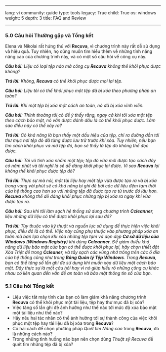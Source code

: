 

---

lang: vi
community: guide
type: tools
legacy: True
child: True
os: windows
weight: 5
depth: 3
title: FAQ and Review

---

### 5.0 Câu hỏi Thường gặp và Tổng kết ###

Elena và Nikolai rất hứng thú với **Recuva**, vì chương trình này rất dễ sử dụng và hiệu quả. Tuy nhiên, họ cũng muốn tìm hiểu thêm về những tính năng nâng cao của chương trình này, và có một số câu hỏi về công cụ này.

<div class="background" markdown="1">

***Câu hỏi**: Liệu có loại tệp nào mà công cụ **Recuva** không thể khôi phục được không?* 

***Trả lời**: Không, **Recuva** có thể khôi phục được mọi lại tệp.*

***Câu hỏi**: Liệu tôi có thể khôi phục một tệp đã bị xóa theo phương pháp an toàn?* 

***Trả lời**: Khi một tệp bị xóa một cách an toàn, nó đã bị xóa vĩnh viễn.*

***Câu hỏi**: Thỉnh thoảng tôi có để ý thấy rằng, ngay cả khi tôi xóa một tệp theo cách bảo mật, nó vấn được đánh dấu là có thể khôi phục được. Làm sao điều này có thể xảy ra?*

***Trả lời**: Có khả năng là bạn thấy một dấu hiệu của tệp, chỉ ra đường dẫn tới thư mục nơi tệp đó đã từng được lưu trữ trước khi xóa. Tuy nhiên, nếu bạn tìm cách khôi phục và mở tệp đó, bạn sẽ thấy là tệp đó không thể đọc được.*

***Câu hỏi**: Tôi vô tình xóa nhầm một tệp; tệp đó vừa mới được tạo cách đây có năm phút và tôi nghĩ là sẽ dễ dàng khôi phục lại được. Vì sao **Recuva** lại không thể khôi phục được tệp đó?*

***Trả lời**: Thực sự mà nói, một tài liệu hay một tệp vừa được tạo ra và bị xóa trong vòng vài phút sẽ có khả năng bị ghi đè bởi các dữ liệu đệm tạm thời của hệ thống cao hơn so với những tệp đã được tạo ra từ trước đó lâu hơn. **Recuva** không thể dễ dàng khôi phục những tệp bị xóa ra ngay khi vừa được tạo ra.*

***Câu hỏi**: Sau khi tôi làm sạch hệ thống sử dung chương trình **Ccleanner**, liệu những dữ liệu có thể được khôi phục lại sau đó?*

***Trả lời**: Tùy thuộc vào kỹ thuật và nguồn lực sử dụng để thực hiện việc khôi phục, điều đó là có thể. Việc này cũng phụ thuộc vào phương pháp xóa an toàn mà bạn lựa chọn khi xóa những tệp tạm và dọn dẹp **Cơ sở dữ liệu của Windows** (**Windows Registry**) khi dùng **Ccleanner**. Để giảm thiểu khả năng dữ liệu bảo mật của bạn có thể được khôi phục lại, hãy chọn thiết đặt Xóa Triệt để trong  **Ccleaner**, và tẩy sạch các vùng nhớ trống trên các ổ đĩa của hệ thống cũng như trong **Bảng Quản lý Tệp Windows**. Trong **Recuva**, bạn có thể tăng số lần ghi đè sử dụng khi muốn xóa dữ liệu một cách bảo mật. Đây thực sự là một câu hỏi hay vì nó giúp hiểu rõ những công cụ khác nhau có liên quan đến vấn đề an toàn và bảo mật thông tin số của bạn.* 

</div>

### 5.1 Câu hỏi Tổng kết ###

- Liệu việc tắt máy tính của bạn có làm giảm khả năng chương trình **Recuva** có thể khôi phục một tài liệu, tệp hay thư mục đã bị xóa?
- Việc tăng số lần ghi đè ảnh hưởng như thế nào tới mức độ xóa bảo mật một tài liệu như thế nào?
- Hãy nêu hai tác nhân có thể ảnh hưởng tới sự thành công của việc khôi phục một tệp hay tài liệu đã bị xóa trong **Recuva**?
- Có hai cách để chọn phương pháp *Quét tìm Nâng cao* trong **Recuva**, đó là những cách nào?
- Trong những tình huống nào bạn nên chọn dùng *Thuật sỹ Recuva* để quét tìm những tệp đã bị xóa?


